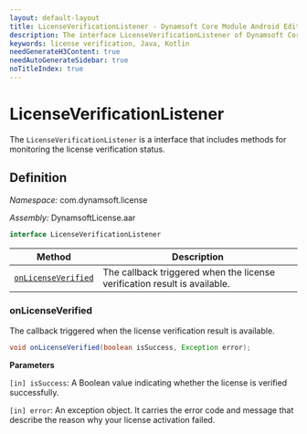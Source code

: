```yaml
---
layout: default-layout
title: LicenseVerificationListener - Dynamsoft Core Module Android Edition API Reference
description: The interface LicenseVerificationListener of Dynamsoft Core Module includes methods for monitoring the license verification status.
keywords: license verification, Java, Kotlin
needGenerateH3Content: true
needAutoGenerateSidebar: true
noTitleIndex: true
---
```


# LicenseVerificationListener

The `LicenseVerificationListener` is a interface that includes methods for monitoring the license verification status.

## Definition

*Namespace:* com.dynamsoft.license

*Assembly:* DynamsoftLicense.aar

```java
interface LicenseVerificationListener
```

| Method | Description |
| ------ | ----------- |
| [`onLicenseVerified`](#onlicenseverified) | The callback triggered when the license verification result is available. |

### onLicenseVerified

The callback triggered when the license verification result is available.

```java
void onLicenseVerified(boolean isSuccess, Exception error);
```

**Parameters**

`[in] isSuccess`: A Boolean value indicating whether the license is verified successfully.

`[in] error`: An exception object. It carries the error code and message that describe the reason why your license activation failed.
